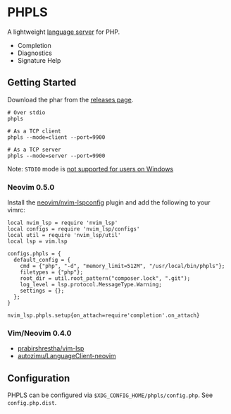 # PHPLS

A lightweight [language server](https://langserver.org/) for PHP.

* Completion
* Diagnostics
* Signature Help

## Getting Started

Download the phar from the [releases
page](https://github.com/michaeljoelphillips/phpls/releases).

```
# Over stdio
phpls

# As a TCP client
phpls --mode=client --port=9900

# As a TCP server
phpls --mode=server --port=9900
```

Note: `STDIO` mode is [not supported for users on Windows](https://bugs.php.net/bug.php?id=47918)

### Neovim 0.5.0

Install the [neovim/nvim-lspconfig](https://github.com/neovim/nvim-lspconfig) plugin and add the following to your vimrc:
```
local nvim_lsp = require 'nvim_lsp'
local configs = require 'nvim_lsp/configs'
local util = require 'nvim_lsp/util'
local lsp = vim.lsp

configs.phpls = {
  default_config = {
    cmd = {"php", "-d", "memory_limit=512M", "/usr/local/bin/phpls"};
    filetypes = {"php"};
    root_dir = util.root_pattern("composer.lock", ".git");
    log_level = lsp.protocol.MessageType.Warning;
    settings = {};
  };
}

nvim_lsp.phpls.setup{on_attach=require'completion'.on_attach}
```

### Vim/Neovim 0.4.0

* [prabirshrestha/vim-lsp](https://github.com/prabirshrestha/vim-lsp)
* [autozimu/LanguageClient-neovim](https://github.com/autozimu/LanguageClient-neovim)

## Configuration

PHPLS can be configured via `$XDG_CONFIG_HOME/phpls/config.php`.  See
`config.php.dist`.
